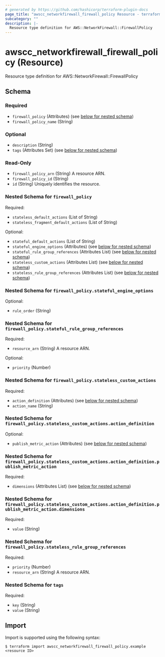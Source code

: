 ```yaml
---
# generated by https://github.com/hashicorp/terraform-plugin-docs
page_title: "awscc_networkfirewall_firewall_policy Resource - terraform-provider-awscc"
subcategory: ""
description: |-
  Resource type definition for AWS::NetworkFirewall::FirewallPolicy
---
```


# awscc_networkfirewall_firewall_policy (Resource)

Resource type definition for AWS::NetworkFirewall::FirewallPolicy



<!-- schema generated by tfplugindocs -->
## Schema

### Required

- `firewall_policy` (Attributes) (see [below for nested schema](#nestedatt--firewall_policy))
- `firewall_policy_name` (String)

### Optional

- `description` (String)
- `tags` (Attributes Set) (see [below for nested schema](#nestedatt--tags))

### Read-Only

- `firewall_policy_arn` (String) A resource ARN.
- `firewall_policy_id` (String)
- `id` (String) Uniquely identifies the resource.

<a id="nestedatt--firewall_policy"></a>
### Nested Schema for `firewall_policy`

Required:

- `stateless_default_actions` (List of String)
- `stateless_fragment_default_actions` (List of String)

Optional:

- `stateful_default_actions` (List of String)
- `stateful_engine_options` (Attributes) (see [below for nested schema](#nestedatt--firewall_policy--stateful_engine_options))
- `stateful_rule_group_references` (Attributes List) (see [below for nested schema](#nestedatt--firewall_policy--stateful_rule_group_references))
- `stateless_custom_actions` (Attributes List) (see [below for nested schema](#nestedatt--firewall_policy--stateless_custom_actions))
- `stateless_rule_group_references` (Attributes List) (see [below for nested schema](#nestedatt--firewall_policy--stateless_rule_group_references))

<a id="nestedatt--firewall_policy--stateful_engine_options"></a>
### Nested Schema for `firewall_policy.stateful_engine_options`

Optional:

- `rule_order` (String)


<a id="nestedatt--firewall_policy--stateful_rule_group_references"></a>
### Nested Schema for `firewall_policy.stateful_rule_group_references`

Required:

- `resource_arn` (String) A resource ARN.

Optional:

- `priority` (Number)


<a id="nestedatt--firewall_policy--stateless_custom_actions"></a>
### Nested Schema for `firewall_policy.stateless_custom_actions`

Required:

- `action_definition` (Attributes) (see [below for nested schema](#nestedatt--firewall_policy--stateless_custom_actions--action_definition))
- `action_name` (String)

<a id="nestedatt--firewall_policy--stateless_custom_actions--action_definition"></a>
### Nested Schema for `firewall_policy.stateless_custom_actions.action_definition`

Optional:

- `publish_metric_action` (Attributes) (see [below for nested schema](#nestedatt--firewall_policy--stateless_custom_actions--action_definition--publish_metric_action))

<a id="nestedatt--firewall_policy--stateless_custom_actions--action_definition--publish_metric_action"></a>
### Nested Schema for `firewall_policy.stateless_custom_actions.action_definition.publish_metric_action`

Required:

- `dimensions` (Attributes List) (see [below for nested schema](#nestedatt--firewall_policy--stateless_custom_actions--action_definition--publish_metric_action--dimensions))

<a id="nestedatt--firewall_policy--stateless_custom_actions--action_definition--publish_metric_action--dimensions"></a>
### Nested Schema for `firewall_policy.stateless_custom_actions.action_definition.publish_metric_action.dimensions`

Required:

- `value` (String)





<a id="nestedatt--firewall_policy--stateless_rule_group_references"></a>
### Nested Schema for `firewall_policy.stateless_rule_group_references`

Required:

- `priority` (Number)
- `resource_arn` (String) A resource ARN.



<a id="nestedatt--tags"></a>
### Nested Schema for `tags`

Required:

- `key` (String)
- `value` (String)

## Import

Import is supported using the following syntax:

```shell
$ terraform import awscc_networkfirewall_firewall_policy.example <resource ID>
```

